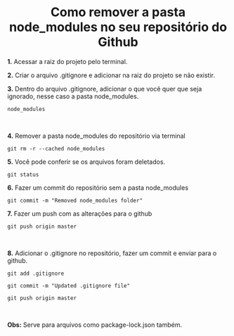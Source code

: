 <h1 align="center"> 
    Como remover a pasta node_modules no seu repositório do Github
</h1>

<p>
  <b>1.</b> Acessar a raiz do projeto pelo terminal.
</p>
<p>
  <b>2.</b> Criar o arquivo .gitignore e adicionar na raiz do projeto se não existir.
</p>

<p>
  <b>3.</b> Dentro do arquivo .gitignore, adicionar o que você quer que seja ignorado, nesse caso a pasta node_modules.
</p>

`node_modules`

&nbsp;

<p>
  <b>4.</b> Remover a pasta node_modules do repositório via terminal
</p>

`git rm -r --cached node_modules`

<p>
 <b>5.</b> Você pode conferir se os arquivos foram deletados.
</p>

`git status`

<p>
  <b>6.</b> Fazer um commit do repositório sem a pasta node_modules
</p>

`git commit -m "Removed node_modules folder"`

<p>
  <b>7.</b> Fazer um push com as alterações para o github
</p>

`git push origin master`

&nbsp;

<p>
  <b>8.</b> Adicionar o .gitignore no repositório, fazer um commit e enviar para o github.
</p>

`git add .gitignore`

`git commit -m "Updated .gitignore file"`

`git push origin master`

&nbsp;
<p>
  <b>Obs:</b> Serve para arquivos como package-lock.json também.
</p>

